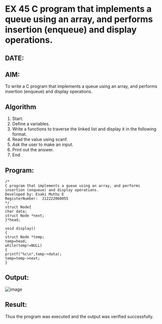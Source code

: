 # EX 45 C program that implements a queue using an array, and performs insertion (enqueue) and display operations.
## DATE:
## AIM:
To write a C program that implements a queue using an array, and performs insertion (enqueue) and display operations. 

## Algorithm
1. Start. 
2. Define a variables. 
3. Write a functions to traverse the linked list and display it in the following format. 
4. Read the value using scanf. 
5. Ask the user to make an input. 
6. Print out the answer. 
7. End   

## Program:
```
/*
C program that implements a queue using an array, and performs insertion (enqueue) and display operations.
Developed by: Esaki Muthu E
RegisterNumber:  212222060055
*/
struct Node{ 
char data; 
struct Node *next; 
}*head;

void display() 
{ 
struct Node *temp; 
temp=head; 
while(temp!=NULL) 
{ 
printf("%c\n",temp->data); 
temp=temp->next; 
} 
```

## Output:

![image](https://github.com/user-attachments/assets/b402ce73-b0c8-4b2c-9fe0-ddd383f0a3bb)

## Result:
Thus the program was executed and the output was verified successfully.
